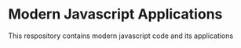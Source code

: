 # Modern Javascript Applications
 This respository contains modern javascript code and its applications

